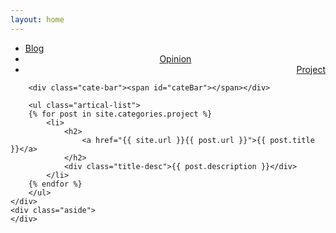 ```yaml
---
layout: home
---
```


<div class="index-content project">
    <div class="section">
        <ul class="artical-cate">
            <li><a href="{{ site.url }}/"><span>Blog</span></a></li>
            <li style="text-align:center"><a href="{{ site.url }}/opinion"><span>Opinion</span></a></li>
            <li class="on" style="text-align:right"><a href="{{ site.url }}/project"><span>Project</span></a></li>
        </ul>

        <div class="cate-bar"><span id="cateBar"></span></div>

        <ul class="artical-list">
        {% for post in site.categories.project %}
            <li>
                <h2>
                    <a href="{{ site.url }}{{ post.url }}">{{ post.title }}</a>
                </h2>
                <div class="title-desc">{{ post.description }}</div>
            </li>
        {% endfor %}
        </ul>
    </div>
    <div class="aside">
    </div>
</div>
